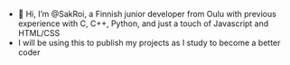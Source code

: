 - 👋 Hi, I’m @SakRoi, a Finnish junior developer from Oulu with previous experience with C, C++, Python, and just a touch of Javascript and HTML/CSS
- I will be using this to publish my projects as I study to become a better coder
